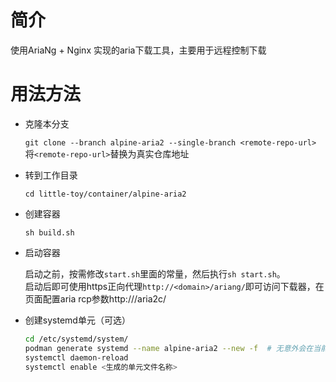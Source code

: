 # 简介
使用AriaNg + Nginx 实现的aria下载工具，主要用于远程控制下载

# 用法方法
- 克隆本分支
	
	`git clone --branch alpine-aria2 --single-branch <remote-repo-url>` 将`<remote-repo-url>`替换为真实仓库地址

- 转到工作目录

	`cd little-toy/container/alpine-aria2`

- 创建容器

	`sh build.sh`

- 启动容器

	启动之前，按需修改`start.sh`里面的常量，然后执行`sh start.sh`。  
	启动后即可使用https正向代理`http://<domain>/ariang/`即可访问下载器，在页面配置aria rcp参数http://<domain>/aria2c/

- 创建systemd单元（可选）

	```sh
	cd /etc/systemd/system/
	podman generate systemd --name alpine-aria2 --new -f  # 无意外会在当前目录创建单元文件
	systemctl daemon-reload
	systemctl enable <生成的单元文件名称>
	

